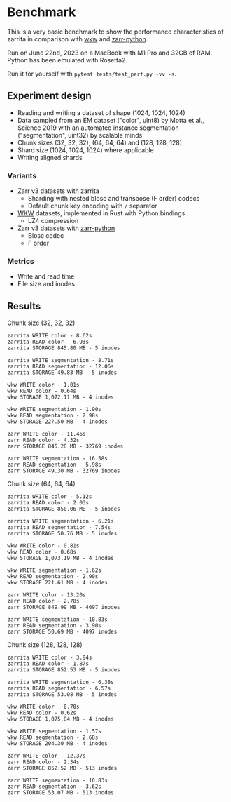 # Benchmark

This is a very basic benchmark to show the performance characteristics of zarrita in comparison with [wkw](https://github.com/scalableminds/webknossos-wrap) and [zarr-python](https://github.com/zarr-developers/zarr-python).

Run on June 22nd, 2023 on a MacBook with M1 Pro and 32GB of RAM. Python has been emulated with Rosetta2.

Run it for yourself with `pytest tests/test_perf.py -vv -s`.

## Experiment design

- Reading and writing a dataset of shape (1024, 1024, 1024)
- Data sampled from an EM dataset ("color", uint8) by Motta et al., Science 2019 with an automated instance segmentation ("segmentation", uint32) by scalable minds
- Chunk sizes (32, 32, 32), (64, 64, 64) and (128, 128, 128)
- Shard size (1024, 1024, 1024) where applicable
- Writing aligned shards

### Variants

- Zarr v3 datasets with zarrita
  - Sharding with nested blosc and transpose (F order) codecs
  - Default chunk key encoding with `/` separator
- [WKW](https://github.com/scalableminds/webknossos-wrap) datasets, implemented in Rust with Python bindings
  - LZ4 compression
- Zarr v3 datasets with [zarr-python](https://github.com/zarr-developers/zarr-python)
  - Blosc codec
  - F order

### Metrics

- Write and read time
- File size and inodes

## Results

Chunk size (32, 32, 32)

```
zarrita WRITE color - 8.62s
zarrita READ color - 6.93s
zarrita STORAGE 845.80 MB - 5 inodes

zarrita WRITE segmentation - 8.71s
zarrita READ segmentation - 12.06s
zarrita STORAGE 49.83 MB - 5 inodes

wkw WRITE color - 1.01s
wkw READ color - 0.64s
wkw STORAGE 1,072.11 MB - 4 inodes

wkw WRITE segmentation - 1.90s
wkw READ segmentation - 2.98s
wkw STORAGE 227.50 MB - 4 inodes

zarr WRITE color - 11.46s
zarr READ color - 4.32s
zarr STORAGE 845.28 MB - 32769 inodes

zarr WRITE segmentation - 16.58s
zarr READ segmentation - 5.98s
zarr STORAGE 49.30 MB - 32769 inodes
```

Chunk size (64, 64, 64)

```
zarrita WRITE color - 5.12s
zarrita READ color - 2.03s
zarrita STORAGE 850.06 MB - 5 inodes

zarrita WRITE segmentation - 6.21s
zarrita READ segmentation - 7.54s
zarrita STORAGE 50.76 MB - 5 inodes

wkw WRITE color - 0.81s
wkw READ color - 0.68s
wkw STORAGE 1,073.19 MB - 4 inodes

wkw WRITE segmentation - 1.62s
wkw READ segmentation - 2.90s
wkw STORAGE 221.61 MB - 4 inodes

zarr WRITE color - 13.20s
zarr READ color - 2.78s
zarr STORAGE 849.99 MB - 4097 inodes

zarr WRITE segmentation - 10.83s
zarr READ segmentation - 3.90s
zarr STORAGE 50.69 MB - 4097 inodes
```

Chunk size (128, 128, 128)

```
zarrita WRITE color - 3.84s
zarrita READ color - 1.87s
zarrita STORAGE 852.53 MB - 5 inodes

zarrita WRITE segmentation - 6.38s
zarrita READ segmentation - 6.57s
zarrita STORAGE 53.08 MB - 5 inodes

wkw WRITE color - 0.70s
wkw READ color - 0.62s
wkw STORAGE 1,075.84 MB - 4 inodes

wkw WRITE segmentation - 1.57s
wkw READ segmentation - 2.68s
wkw STORAGE 204.30 MB - 4 inodes

zarr WRITE color - 12.37s
zarr READ color - 2.34s
zarr STORAGE 852.52 MB - 513 inodes

zarr WRITE segmentation - 10.83s
zarr READ segmentation - 3.62s
zarr STORAGE 53.07 MB - 513 inodes
```
